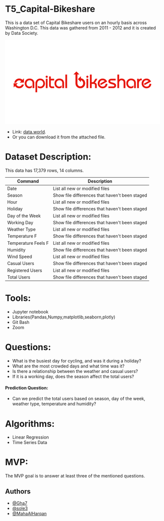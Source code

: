 # T5_Capital-Bikeshare
This is a data set of Capital Bikeshare users on an hourly basis across Washington D.C.
This data was gathered from 2011 - 2012 and it is created by 
Data Society.

![](Images/capital-bikeshare-logo.png)
- Link: [data.world](https://data.world/data-society/capital-bikeshare-2011-2012).
- Or you can download it from the attached file.

# Dataset Description:
This data has 17,379 rows, 14 columns.


| Command | Description |
| --- | --- |
| Date | List all new or modified files |
| Season | Show file differences that haven't been staged |
| Hour | List all new or modified files |
| Holiday | Show file differences that haven't been staged |
| Day of the Week | List all new or modified files |
| Working Day | Show file differences that haven't been staged |
| Weather Type | List all new or modified files |
| Temperature F | Show file differences that haven't been staged |
| Temperature Feels F | List all new or modified files |
| Humidity | Show file differences that haven't been staged |
| Wind Speed | List all new or modified files |
| Casual Users | Show file differences that haven't been staged |
| Registered Users | List all new or modified files |
| Total Users | Show file differences that haven't been staged |

# Tools:
- Jupyter notebook
- Libraries(Pandas,Numpy,matplotlib,seaborn,plotly)
- Git Bash
- Zoom

# Questions:
- What is the busiest day for cycling, and was it during a holiday?
- What are the most crowded days and what time was it?
- Is there a relationship between the weather and casual users?
- If it is a working day, does the season affect the total users?
#### Prediction Question:
- Can we predict the total users based on season, day of the week, weather type, temperature and humidity?

# Algorithms:
- Linear Regression
- Time Series Data

# MVP:
The MVP goal is to answer at least three of the mentioned questions.

## Authors

- [@Gha7](https://github.com/Gha7)
- [@sole3](https://github.com/sole3)
- [@MahaAlHarqan](https://github.com/MahaAlHarqan)
